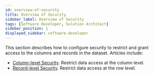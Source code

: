 ```yaml
---
id: overview-of-security
title: Overview of Security
sidebar_label: Overview of Security
tags: [Software Developer, Solution Architect]
sidebar_position: 1
displayed_sidebar: software-developer
---
```


This section describes how to configure security to restrict and grant access to the columns and records in the dataset. Articles include:
* [Column-level Security](column-level-security.md). Restrict data access at the column level. 
* [Record-level Security](record-level-security.md). Restrict data access at the row level. 
